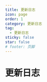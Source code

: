```yaml
---
title: 更新日志
icon: page
order: 1
category: 更新日志
tag:
  - 更新日志
sticky: false
star: false
# footer: 页脚
---
```


<script setup>

import LatestRelease from ".vitepress/components/zh/TagsList.vue";

</script>



# 更新日志
<TagsList/>

